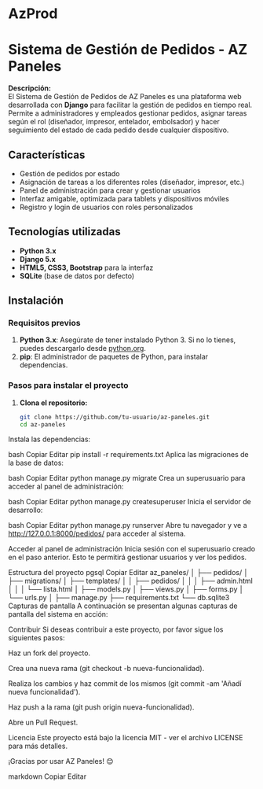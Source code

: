 # AzProd
# Sistema de Gestión de Pedidos - AZ Paneles

**Descripción:**  
El Sistema de Gestión de Pedidos de AZ Paneles es una plataforma web desarrollada con **Django** para facilitar la gestión de pedidos en tiempo real. Permite a administradores y empleados gestionar pedidos, asignar tareas según el rol (diseñador, impresor, entelador, embolsador) y hacer seguimiento del estado de cada pedido desde cualquier dispositivo.

## Características

- Gestión de pedidos por estado
- Asignación de tareas a los diferentes roles (diseñador, impresor, etc.)
- Panel de administración para crear y gestionar usuarios
- Interfaz amigable, optimizada para tablets y dispositivos móviles
- Registro y login de usuarios con roles personalizados

## Tecnologías utilizadas

- **Python 3.x**
- **Django 5.x**
- **HTML5, CSS3, Bootstrap** para la interfaz
- **SQLite** (base de datos por defecto)

## Instalación

### Requisitos previos

1. **Python 3.x**: Asegúrate de tener instalado Python 3. Si no lo tienes, puedes descargarlo desde [python.org](https://www.python.org/).
2. **pip**: El administrador de paquetes de Python, para instalar dependencias.

### Pasos para instalar el proyecto

1. **Clona el repositorio:**
   
   ```bash
   git clone https://github.com/tu-usuario/az-paneles.git
   cd az-paneles
Instala las dependencias:

bash
Copiar
Editar
pip install -r requirements.txt
Aplica las migraciones de la base de datos:

bash
Copiar
Editar
python manage.py migrate
Crea un superusuario para acceder al panel de administración:

bash
Copiar
Editar
python manage.py createsuperuser
Inicia el servidor de desarrollo:

bash
Copiar
Editar
python manage.py runserver
Abre tu navegador y ve a http://127.0.0.1:8000/pedidos/ para acceder al sistema.

Acceder al panel de administración
Inicia sesión con el superusuario creado en el paso anterior. Esto te permitirá gestionar usuarios y ver los pedidos.

Estructura del proyecto
pgsql
Copiar
Editar
az_paneles/
│
├── pedidos/
│   ├── migrations/
│   ├── templates/
│   │   ├── pedidos/
│   │   │   ├── admin.html
│   │   │   └── lista.html
│   ├── models.py
│   ├── views.py
│   ├── forms.py
│   └── urls.py
│
├── manage.py
├── requirements.txt
└── db.sqlite3
Capturas de pantalla
A continuación se presentan algunas capturas de pantalla del sistema en acción:



Contribuir
Si deseas contribuir a este proyecto, por favor sigue los siguientes pasos:

Haz un fork del proyecto.

Crea una nueva rama (git checkout -b nueva-funcionalidad).

Realiza los cambios y haz commit de los mismos (git commit -am 'Añadí nueva funcionalidad').

Haz push a la rama (git push origin nueva-funcionalidad).

Abre un Pull Request.

Licencia
Este proyecto está bajo la licencia MIT - ver el archivo LICENSE para más detalles.

¡Gracias por usar AZ Paneles! 😊

markdown
Copiar
Editar
